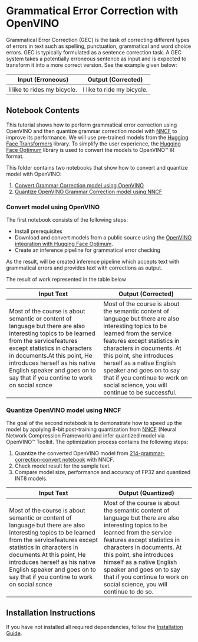 # Grammatical Error Correction with OpenVINO


Grammatical Error Correction (GEC) is the task of correcting different types of errors in text such as spelling, punctuation, grammatical and word choice errors. 
GEC is typically formulated as a sentence correction task. A GEC system takes a potentially erroneous sentence as input and is expected to transform it into a more correct version. See the example given below:

| Input (Erroneous)                                         | Output (Corrected)                                       |
| --------------------------------------------------------- | -------------------------------------------------------- |
| I like to rides my bicycle. | I like to ride my bicycle. |

## Notebook Contents

This tutorial shows how to perform grammatical error correction using OpenVINO and then quantize grammar correction model with [NNCF](https://github.com/openvinotoolkit/nncf) to improve its performance. We will use pre-trained models from the [Hugging Face Transformers](https://huggingface.co/docs/transformers/index) library. To simplify the user experience, the [Hugging Face Optimum](https://huggingface.co/docs/optimum) library is used to convert the models to OpenVINO™ IR format.

This folder contains two notebooks that show how to convert and quantize model with OpenVINO:

1. [Convert Grammar Correction model using OpenVINO](214-grammar-correction-convert.ipynb)
2. [Quantize OpenVINO Grammar Correction model using NNCF](214-grammar-correction-quantize.ipynb)

### Convert model using OpenVINO

The first notebook consists of the following steps:

- Install prerequisites
- Download and convert models from a public source using the [OpenVINO integration with Hugging Face Optimum](https://huggingface.co/blog/openvino).
- Create an inference pipeline for grammatical error checking

As the result, will be created inference pipeline which accepts text with grammatical errors and provides text with corrections as output.

The result of work represented in the table below

| Input Text                                                                                                                                                                                                                                                                                                                              | Output (Corrected)                                       |
|-----------------------------------------------------------------------------------------------------------------------------------------------------------------------------------------------------------------------------------------------------------------------------------------------------------------------------------------| -------------------------------------------------------- |
| <spell>Most of the course is about semantic or  content of language but there are also interesting topics to be learned from the servicefeatures except statistics in characters in documents.At this point, He introduces herself as his native English speaker and goes on to say that if you contine to work on social scnce</spell> |  Most of the course is about the semantic content of language but there are also interesting topics to be learned from the service features except statistics in characters in documents. At this point, she introduces herself as a native English speaker and goes on to say that if you continue to work on social science, you will continue to be successful. |

### Quantize OpenVINO model using NNCF
The goal of the second notebook is to demonstrate how to speed up the model by applying 8-bit post-training quantization from [NNCF](https://github.com/openvinotoolkit/nncf/) (Neural Network Compression Framework) and infer quantized model via OpenVINO™ Toolkit. The optimization process contains the following steps:

1. Quantize the converted OpenVINO model from [214-grammar-correction-convert notebook](214-grammar-correction-convert.ipynb) with NNCF.
2. Check model result for the sample text.
3. Compare model size, performance and accuracy of FP32 and quantized INT8 models.

| Input Text                                                                                                                                                                                                                                                                                                                              | Output (Quantized)                                                                                                                                                                       |
|-----------------------------------------------------------------------------------------------------------------------------------------------------------------------------------------------------------------------------------------------------------------------------------------------------------------------------------------|------------------------------------------------------------------------------------------------------------------------------------------------------------------------------------------|
| <spell>Most of the course is about semantic or  content of language but there are also interesting topics to be learned from the servicefeatures except statistics in characters in documents.At this point, He introduces herself as his native English speaker and goes on to say that if you contine to work on social scnce</spell> | Most of the course is about the semantic content of language but there are also interesting topics to be learned from the service features except statistics in characters in documents. At this point, she introduces himself as a native English speaker and goes on to say that if you continue to work on social science, you will continue to do so. |

## Installation Instructions

If you have not installed all required dependencies, follow the [Installation Guide](../../README.md).
